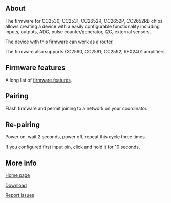 ## About

The firmware for CC2530, CC2531, CC2652R, CC2652P, CC2652RB chips allows creating a device with a easily configurable functionality including inputs, outputs, ADC, pulse counter/generator, I2C, external sensors.

The device with this firmware can work as a router.

The firmware also supports CC2590, CC2591, CC2592, RFX2401 amplifiers.


## Firmware features

A long list of [firmware features](https://ptvo.info/zigbee-configurable-firmware-features/).

## Pairing

Flash firmware and permit joining to a network on your coordinator.


## Re-pairing

Power on, wait 2 seconds, power off, repeat this cycle three times.

If you configured first input pin, click and hold it for 10 seconds.

## More info

[Home page](https://ptvo.info/zigbee-configurable-firmware-features/)

[Download](https://ptvo.info/zigbee-switch-configurable-firmware-v2-210/#download)

[Report issues](https://github.com/ptvoinfo/zigbee-configurable-firmware/issues)
